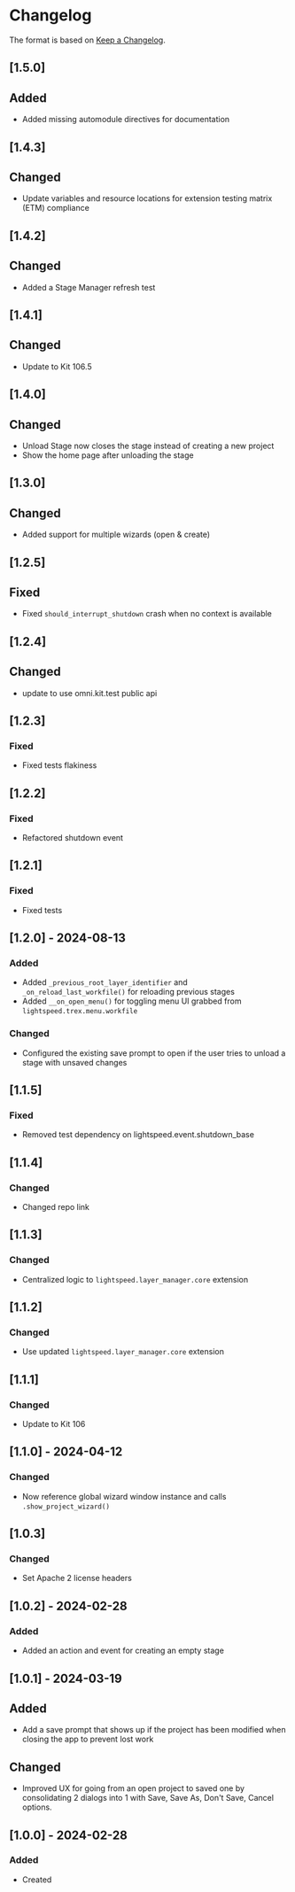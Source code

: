 # Changelog
The format is based on [Keep a Changelog](https://keepachangelog.com/en/1.0.0/).

## [1.5.0]
## Added
- Added missing automodule directives for documentation

## [1.4.3]
## Changed
- Update variables and resource locations for extension testing matrix (ETM) compliance

## [1.4.2]
## Changed
- Added a Stage Manager refresh test

## [1.4.1]
## Changed
- Update to Kit 106.5

## [1.4.0]
## Changed
- Unload Stage now closes the stage instead of creating a new project
- Show the home page after unloading the stage

## [1.3.0]
## Changed
- Added support for multiple wizards (open & create)

## [1.2.5]
## Fixed
- Fixed `should_interrupt_shutdown` crash when no context is available

## [1.2.4]
## Changed
- update to use omni.kit.test public api

## [1.2.3]
### Fixed
- Fixed tests flakiness

## [1.2.2]
### Fixed
- Refactored shutdown event

## [1.2.1]
### Fixed
- Fixed tests

## [1.2.0] - 2024-08-13
### Added
- Added `_previous_root_layer_identifier` and `_on_reload_last_workfile()` for reloading previous stages
- Added `__on_open_menu()` for toggling menu UI grabbed from `lightspeed.trex.menu.workfile`

### Changed
- Configured the existing save prompt to open if the user tries to unload a stage with unsaved changes

## [1.1.5]
### Fixed
- Removed test dependency on lightspeed.event.shutdown_base

## [1.1.4]
### Changed
- Changed repo link

## [1.1.3]
### Changed
- Centralized logic to `lightspeed.layer_manager.core` extension

## [1.1.2]
### Changed
- Use updated `lightspeed.layer_manager.core` extension

## [1.1.1]
### Changed
- Update to Kit 106

## [1.1.0] - 2024-04-12
### Changed
- Now reference global wizard window instance and calls `.show_project_wizard()`

## [1.0.3]
### Changed
- Set Apache 2 license headers

## [1.0.2] - 2024-02-28
### Added
- Added an action and event for creating an empty stage

## [1.0.1] - 2024-03-19
## Added
- Add a save prompt that shows up if the project has been modified when closing the app to prevent lost work

## Changed
- Improved UX for going from an open project to saved one by consolidating 2 dialogs into 1 with Save, Save As, Don't Save, Cancel options.

## [1.0.0] - 2024-02-28
### Added
- Created

